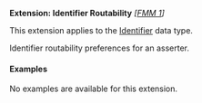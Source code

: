 **Extension: Identifier Routability** *[[FMM 1](guidance.html)]*

This extension applies to the [Identifier](http://hl7.org/fhir/datatypes.html#identifier) data type.

Identifier routability preferences for an asserter.

#### Examples

No examples are available for this extension.

